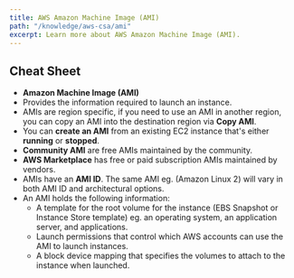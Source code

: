 ```yaml
---
title: AWS Amazon Machine Image (AMI)
path: "/knowledge/aws-csa/ami"
excerpt: Learn more about AWS Amazon Machine Image (AMI).
---
```


## Cheat Sheet

- **Amazon Machine Image (AMI)**
- Provides the information required to launch an instance.
- AMIs are region specific, if you need to use an AMI in another region, you can copy an AMI into the destination region via **Copy AMI**.
- You can **create an AMI** from an existing EC2 instance that's either **running** or **stopped**.
- **Community AMI** are free AMIs maintained by the community.
- **AWS Marketplace** has free or paid subscription AMIs maintained by vendors.
- AMIs have an **AMI ID**. The same AMI eg. (Amazon Linux 2) will vary in both AMI ID and architectural options.
- An AMI holds the following information:
  - A template for the root volume for the instance (EBS Snapshot or Instance Store template) eg. an operating system, an application server, and applications.
  - Launch permissions that control which AWS accounts can use the AMI to launch instances.
  - A block device mapping that specifies the volumes to attach to the instance when launched.